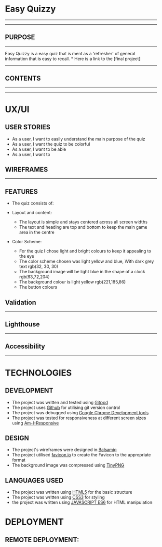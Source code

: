 #
#  Easy Quizzy

<hr>
<hr>

## PURPOSE
<hr>
Easy Quizzy is a easy quiz that is ment as a 'refresher' of general information that is easy to recall.
* Here is a link to the [final project]

<hr>


## CONTENTS

<hr>
<hr>

#
# UX/UI




## USER STORIES

* As a user, I want to easily understand the main purpose of the quiz
* As a user, I want the quiz to be colorful 
* As a user, I want to be able 
* As a user, I want to 


## WIREFRAMES
<hr>



## FEATURES

* The quiz consists of:


* Layout and content:
    * The layout is simple and stays centered across all screen widths
    * The text and heading are top and bottom to keep the main game area in the centre


* Color Scheme:
    * For the quiz I chose light and bright colours to keep it appealing to the eye
    * The color scheme chosen was light yellow and blue, With dark grey text rgb(32, 30, 30)
    * The background image will be light blue in the shape of a clock rgb(63,72,204)
    * The background colour is light yellow rgb(221,185,86)
    * The button colours 




## Validation
<hr>

## Lighthouse
<hr>

## Accessibility
<hr>

#
# TECHNOLOGIES

## DEVELOPMENT

* The project was written and tested using [Gitpod](https://gitpod.io/)
* The project uses [Github](https://github.com/) for utilising git version control
* The project was debugged using [Google Chrome Development tools](https://developer.chrome.com/docs/devtools/)
* The project was tested for responsiveness at different screen sizes using [Am-I-Responsive](http://ami.responsivedesign.is/#)  

## DESIGN

* The project's wireframes were designed in [Balsamiq](https://balsamiq.com/wireframes/)
* The project utilised [favicon.io](https://favicon.io/favicon-converter/) to create the Favicon to the appropriate format
* The background image was compressed using [TinyPNG](https://tinypng.com/)

## LANGUAGES USED

* The project was written using [HTML5](https://en.wikipedia.org/wiki/HTML5) for the basic structure
* The project was written using [CSS3](https://en.wikipedia.org/wiki/CSS#CSS_3) for styling
* the project was written using [JAVASCRIPT ES6](https://en.wikipedia.org/wiki/JavaScript) for HTML manipulation

#
# DEPLOYMENT
## REMOTE DEPLOYMENT: